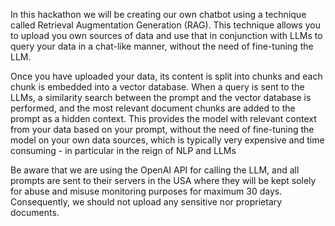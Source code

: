 In this hackathon we will be creating our own chatbot using a technique called Retrieval Augmentation Generation (RAG). 
This technique allows you to upload you own sources of data and use that in conjunction with LLMs to query your data in a chat-like manner, without the need of fine-tuning the LLM.

Once you have uploaded your data,  its content is split into chunks and each chunk is embedded into a vector database. When a query is sent to the LLMs, a similarity search between the prompt and the vector database is performed, and the most relevant document chunks are added to the prompt as a hidden context. This provides the model with relevant context from your data based on your prompt, without the need of fine-tuning the model on your own data sources, which is typically very expensive and time consuming - in particular in the reign of NLP and LLMs

Be aware that we are using the OpenAI API for calling the LLM, and all prompts are sent to their servers in the USA where they will be kept solely for abuse and misuse monitoring purposes for maximum 30 days. Consequently, we should not upload any sensitive nor proprietary documents. 
